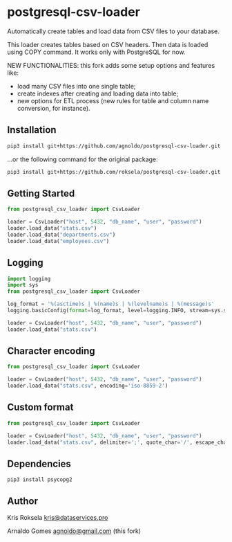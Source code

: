 # postgresql-csv-loader
Automatically create tables and load data from CSV files to your database.

This loader creates tables based on CSV headers. Then data is loaded using COPY command.
It works only with PostgreSQL for now.

NEW FUNCTIONALITIES: this fork adds some setup options and features like:

- load many CSV files into one single table;
- create indexes after creating and loading data into table;
- new options for ETL process (new rules for table and column name conversion, for instance).

## Installation

```sh
pip3 install git+https://github.com/agnoldo/postgresql-csv-loader.git
```

...or the following command for the original package:
```sh
pip3 install git+https://github.com/roksela/postgresql-csv-loader.git
```

## Getting Started

```python
from postgresql_csv_loader import CsvLoader

loader = CsvLoader("host", 5432, "db_name", "user", "password")
loader.load_data("stats.csv")
loader.load_data("departments.csv")
loader.load_data("employees.csv")
```

## Logging

```python
import logging
import sys
from postgresql_csv_loader import CsvLoader

log_format = '%(asctime)s | %(name)s | %(levelname)s | %(message)s'
logging.basicConfig(format=log_format, level=logging.INFO, stream=sys.stdout)

loader = CsvLoader("host", 5432, "db_name", "user", "password")
loader.load_data("stats.csv")
```

## Character encoding

```python
from postgresql_csv_loader import CsvLoader

loader = CsvLoader("host", 5432, "db_name", "user", "password")
loader.load_data("stats.csv", encoding='iso-8859-2')
```

## Custom format

```python
from postgresql_csv_loader import CsvLoader

loader = CsvLoader("host", 5432, "db_name", "user", "password")
loader.load_data("stats.csv", delimiter=';', quote_char='/', escape_char='\\')
```

## Dependencies

```shell
pip3 install psycopg2
```

## Author

Kris Roksela kris@dataservices.pro

Arnaldo Gomes agnoldo@gmail.com (this fork)
